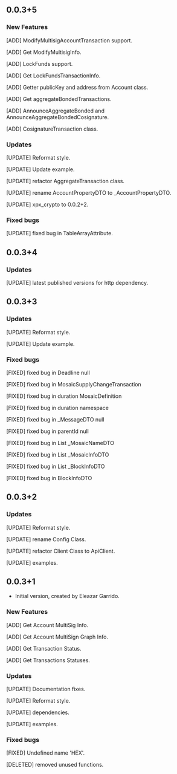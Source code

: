 ## 0.0.3+5

### New Features
[ADD] ModifyMultisigAccountTransaction support.

[ADD] Get ModifyMultisigInfo.

[ADD] LockFunds support.

[ADD] Get LockFundsTransactionInfo.

[ADD] Getter publicKey and address from Account class.

[ADD] Get aggregateBondedTransactions.

[ADD] AnnounceAggregateBonded and AnnounceAggregateBondedCosignature.

[ADD] CosignatureTransaction class.

### Updates
[UPDATE] Reformat style.

[UPDATE] Update example.

[UPDATE] refactor AggregateTransaction class.

[UPDATE] rename AccountPropertyDTO to _AccountPropertyDTO.

[UPDATE] xpx_crypto to 0.0.2+2.

### Fixed bugs

[UPDATE] fixed bug in TableArrayAttribute.

## 0.0.3+4

### Updates
[UPDATE] latest published versions for http dependency.

## 0.0.3+3

### Updates
[UPDATE] Reformat style.

[UPDATE] Update example.


### Fixed bugs
[FIXED] fixed bug in Deadline null

[FIXED] fixed bug in MosaicSupplyChangeTransaction

[FIXED] fixed bug in duration MosaicDefinition

[FIXED] fixed bug in duration namespace

[FIXED] fixed bug in _MessageDTO null

[FIXED] fixed bug in parentId null

[FIXED] fixed bug in List _MosaicNameDTO

[FIXED] fixed bug in List _MosaicInfoDTO

[FIXED] fixed bug in List _BlockInfoDTO

[FIXED] fixed bug in BlockInfoDTO

## 0.0.3+2

### Updates
[UPDATE] Reformat style.

[UPDATE] rename Config Class.

[UPDATE] refactor Client Class to ApiClient.

[UPDATE] examples.


## 0.0.3+1

- Initial version, created by Eleazar Garrido.

### New Features
[ADD] Get Account MultiSig Info.

[ADD] Get Account MultiSign Graph Info.

[ADD] Get Transaction Status.

[ADD] Get Transactions Statuses.

### Updates
[UPDATE] Documentation fixes.

[UPDATE] Reformat style.

[UPDATE] dependencies.

[UPDATE] examples.

### Fixed bugs
[FIXED] Undefined name 'HEX'.

[DELETED] removed unused functions.